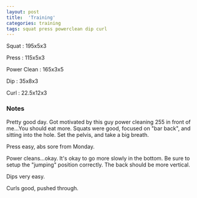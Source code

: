 ```yaml
---
layout: post
title:  'Training'
categories: training
tags: squat press powerclean dip curl
---
```


Squat       :   195x5x3

Press       :   115x5x3

Power Clean :   165x3x5

Dip         :   35x8x3

Curl        :   22.5x12x3

### Notes

Pretty good day. Got motivated by this guy power cleaning 255 in front of me...You should
eat more. Squats were good, focused on "bar back", and sitting into the hole. Set the
pelvis, and take a big breath.

Press easy, abs sore from Monday.

Power cleans...okay. It's okay to go more slowly in the bottom. Be sure to setup the
"jumping" position correctly. The back should be more vertical.

Dips very easy.

Curls good, pushed through.
